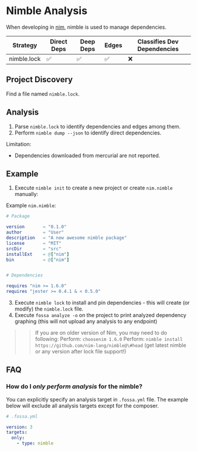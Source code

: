 # Nimble Analysis

When developing in [nim](https://nim-lang.org/), nimble is used to manage dependencies.

| Strategy    | Direct Deps        | Deep Deps          | Edges              | Classifies Dev Dependencies |
| ----------- | ------------------ | ------------------ | ------------------ | --------------------------- |
| nimble.lock | :white_check_mark: | :white_check_mark: | :white_check_mark: | :x:                         |

## Project Discovery

Find a file named `nimble.lock`.

## Analysis

1. Parse `nimble.lock` to identify dependencies and edges among them.
2. Perform `nimble dump --json` to identify direct dependencies.

Limitation:
- Dependencies downloaded from mercurial are not reported.


## Example 

1. Execute `nimble init` to create a new project or create `nim.nimble` manually:

Example `nim.nimble`:
```nim
# Package

version       = "0.1.0"
author        = "User"
description   = "A new awesome nimble package"
license       = "MIT"
srcDir        = "src"
installExt    = @["nim"]
bin           = @["nim"]


# Dependencies

requires "nim >= 1.6.0"
requires "jester >= 0.4.1 & < 0.5.0"
```

3. Execute `nimble lock` to install and pin dependencies - this will create (or modify) the `nimble.lock` file.
4. Execute `fossa analyze -o` on the project to print analyzed dependency graphing (this will not upload any analysis to any endpoint)

>> If you are on older version of Nim, you may need to do following:
>>  Perform: `choosenim 1.6.0`
>>  Perform: `nimble install https://github.com/nim-lang/nimble@\#head` (get latest nimble or any version after lock file support!)

## FAQ

### How do I *only perform analysis* for the nimble?

You can explicitly specify an analysis target in `.fossa.yml` file. The example below will exclude all analysis targets except for the composer. 

```yaml
# .fossa.yml 

version: 3
targets:
  only:
    - type: nimble
```